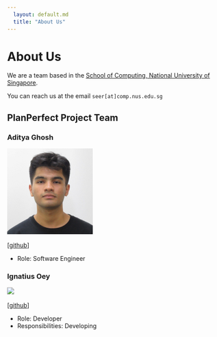 ```yaml
---
  layout: default.md
  title: "About Us"
---
```


# About Us

We are a team based in the [School of Computing, National University of Singapore](http://www.comp.nus.edu.sg).

You can reach us at the email `seer[at]comp.nus.edu.sg`

## PlanPerfect Project Team

### Aditya Ghosh

<img src="images/adipanda2002.png" width="200px">

[[github](https://github.com/adipanda2002)]

* Role: Software Engineer

### Ignatius Oey

<img src="images/ignatiusoey09.png.png" width="200px">

[[github](https://github.com/ignatiusoey09)]

* Role: Developer
* Responsibilities: Developing
 